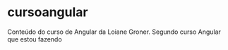 # cursoangular
 Conteúdo do curso de Angular da Loiane Groner. Segundo curso Angular que estou fazendo
